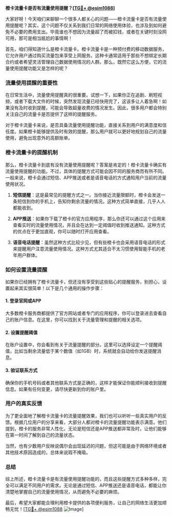 **橙卡流量卡是否有流量使用提醒？[[TG💪+ @esim1088](https://t.me/s/esim1088)]**

大家好呀！今天咱们来聊聊一个很多人都关心的问题——橙卡流量卡是否有流量使用提醒呢？其实，这个问题不仅关系到我们日常的网络使用体验，也涉及到如何避免不必要的费用支出。毕竟谁也不想因为流量超了而被扣钱，或者在关键时刻没网可用，那可是相当尴尬的事情啊！

首先，咱们得知道什么是橙卡流量卡。橙卡流量卡是一种预付费的移动数据服务，它允许用户通过购买流量包来享受上网服务。这种卡通常适用于那些不想绑定长期合约或者希望灵活管理自己数据使用情况的人群。那么，既然它这么方便，它的流量使用提醒功能又是怎样的呢？

### 流量使用提醒的重要性

在日常生活中，流量使用提醒真的很重要。试想一下，如果你正在追剧、刷短视频，或者下载大文件的时候，突然发现流量已经快用完了，这该多让人着急啊！如果没有及时收到提醒，可能会导致超量收费的情况发生。因此，很多用户都会特别关注自己的流量卡是否提供了这样的提醒服务。

对于橙卡流量卡来说，是否具备流量使用提醒功能，直接关系到用户的满意度和信任度。如果橙卡能够提供及时有效的提醒，那么用户就可以更好地规划自己的流量使用，避免出现意外的高额账单。

### 橙卡流量卡的提醒机制

那么，橙卡流量卡到底有没有流量使用提醒呢？答案是肯定的！橙卡流量卡确实有流量使用提醒的功能。不过，具体的提醒方式可能会因不同的服务商而有所不同。一般来说，橙卡会通过短信、APP推送或者是语音电话的方式通知用户当前的流量使用状况。

1. **短信提醒**：这是最常见的提醒方式之一。当你接近流量限额时，橙卡会发送一条短信到你的手机上，告知你剩余流量的情况。这种方式简单直接，几乎人人都能收到。

2. **APP推送**：如果你下载了橙卡的官方应用程序，那么你还可以通过这个应用来查看实时的流量使用情况，并且会在达到一定阈值时收到推送通知。这种方式的优点在于更加直观，你可以随时打开应用查看。

3. **语音电话提醒**：虽然这种方式比较少见，但有些橙卡也会采用语音电话的形式来提醒用户注意流量使用情况。这种方式尤其适合不太习惯使用智能手机的老年用户群体。

### 如何设置流量提醒

如果你已经拥有了橙卡流量卡，但还没有享受到这些贴心的提醒服务，别担心，设置起来其实很简单！以下是几个通用的操作步骤：

#### 1. 登录官网或APP
大多数橙卡服务商都提供了官方网站或者专门的应用程序，你可以登录进去查看自己的账户信息。在这里，你可以找到关于流量管理和提醒的相关选项。

#### 2. 设置提醒阈值
在账户设置中，你会看到有关于流量提醒的部分。这里可以选择设定一个提醒阈值，比如当剩余流量低于某个数值（如1GB）时，系统就会自动给你发送提醒消息。

#### 3. 验证联系方式
确保你的手机号码或者其他联系方式是正确的，这样才能保证你能顺利接收到提醒信息。如果有任何变更，请尽快更新到你的账户里。

### 用户的真实反馈

为了更全面地了解橙卡流量卡的流量提醒效果，我们也可以听听一些真实用户的反馈。根据几位用户的分享来看，大部分人都对橙卡的流量提醒功能表示满意。他们提到，橙卡的服务非常人性化，无论是短信还是APP推送都非常及时，让他们能够在第一时间了解到自己的流量状态。

当然，也有少数用户反映说偶尔会出现延迟的问题，但这可能是由于网络环境或者其他技术原因造成的，总体来说瑕不掩瑜。

### 总结

综上所述，橙卡流量卡是有流量使用提醒功能的，而且这些提醒方式多种多样，完全可以满足不同用户的需求。无论是通过短信、APP推送还是语音电话，都能让你清楚地掌握自己的流量使用情况，从而避免不必要的麻烦。

最后，希望大家都能合理利用橙卡提供的各项便利服务，让自己的网络生活更加顺畅无忧！[[TG💪+ @esim1088](https://t.me/s/esim1088) ![Image](https://i.postimg.cc/4NQfJmqS/Snipaste-2025-05-13-00-14-12.png)]